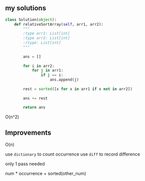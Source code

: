 ## my solutions 

```python
class Solution(object):
    def relativeSortArray(self, arr1, arr2):
        """
        :type arr1: List[int]
        :type arr2: List[int]
        :rtype: List[int]
        """
        
        ans = []
        
        for i in arr2:
            for j in arr1:
                if j == i:
                    ans.append(j)
            
        rest = sorted([x for x in arr1 if x not in arr2])
        
        ans += rest 
        
        return ans
```
O(n^2)

## Improvements

O(n)

use `dictionary` to count occurrence
use `diff` to record difference 

only 1 pass needed

num * occurrence + sorted(other_num)

